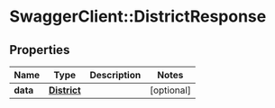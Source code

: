 # SwaggerClient::DistrictResponse

## Properties
Name | Type | Description | Notes
------------ | ------------- | ------------- | -------------
**data** | [**District**](District.md) |  | [optional] 

